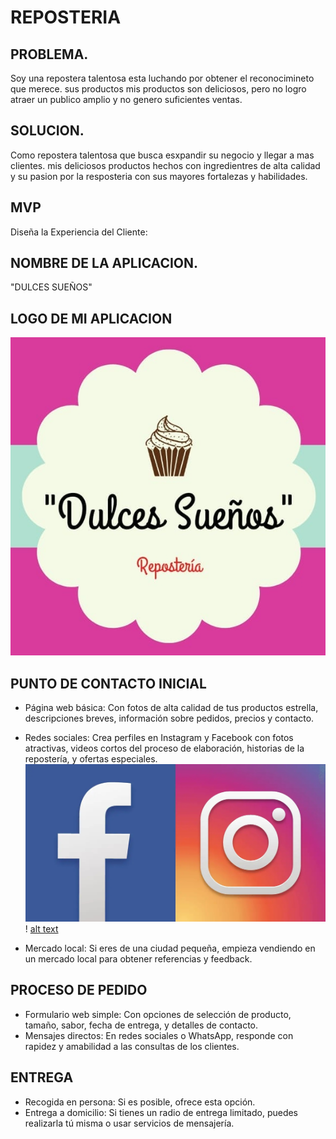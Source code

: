 # REPOSTERIA

## PROBLEMA.
 Soy una repostera talentosa esta luchando por obtener el reconocimineto que merece.
 sus productos mis productos son deliciosos, pero no logro atraer un publico amplio 
 y no genero suficientes ventas.

## SOLUCION.
Como repostera talentosa que busca esxpandir su negocio y llegar a mas clientes.
mis deliciosos productos hechos con ingredientres de alta calidad y su pasion 
por la resposteria con sus mayores fortalezas y habilidades.

## MVP
Diseña la Experiencia del Cliente:
## NOMBRE DE LA APLICACION.
"DULCES SUEÑOS"
## LOGO DE MI APLICACION
![alt text](300671288_480845704050289_3921497678043232314_n-1.jpg)
 ## PUNTO DE CONTACTO INICIAL
- Página web básica:  Con fotos de alta calidad de tus productos estrella, descripciones breves, información
  sobre pedidos, precios y contacto.
- Redes sociales:  Crea perfiles en Instagram y Facebook con fotos atractivas, videos cortos del proceso de 
  elaboración, historias de la repostería, y ofertas especiales.
  ![alt text](redes1.jpg)
!  [alt text](channels4_profile.jpg)
  
- Mercado local: Si eres de una ciudad pequeña, empieza vendiendo en un mercado local para obtener referencias 
  y feedback.
## PROCESO DE PEDIDO
- Formulario web simple:  Con opciones de selección de producto, tamaño, sabor, fecha de entrega, y detalles de contacto.
- Mensajes directos:  En redes sociales o WhatsApp, responde con rapidez y amabilidad a las consultas de los clientes.
## ENTREGA
- Recogida en persona: Si es posible, ofrece esta opción.
- Entrega a domicilio:  Si tienes un radio de entrega limitado, puedes realizarla tú misma o usar servicios de mensajería.
 